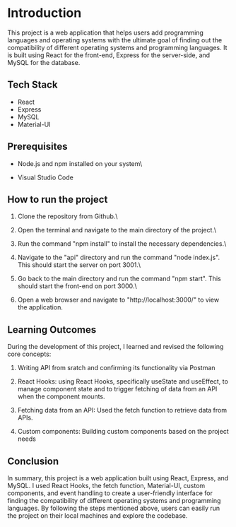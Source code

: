 # Introduction

This project is a web application that helps users add programming languages and operating systems with the ultimate goal of finding out the compatibility of different operating systems and programming languages. It is built using React for the front-end, Express for the server-side, and MySQL for the database.

## Tech Stack

- React
- Express
- MySQL
- Material-UI

## Prerequisites

- Node.js and npm installed on your system\

- Visual Studio Code


## How to run the project

1. Clone the repository from Github.\

2. Open the terminal and navigate to the main directory of the project.\

3. Run the command "npm install" to install the necessary dependencies.\

4. Navigate to the "api" directory and run the command "node index.js". This should start the server on port 3001.\

5. Go back to the main directory and run the command "npm start". This should start the front-end on port 3000.\

6. Open a web browser and navigate to "http://localhost:3000/" to view the application.

## Learning Outcomes

During the development of this project, I learned and revised the following core concepts:

1. Writing API from sratch and confirming its functionality via Postman

2. React Hooks: using React Hooks, specifically useState and useEffect, to manage component state and to trigger fetching of data from an API when the component mounts.

3. Fetching data from an API: Used the fetch function to retrieve data from APIs.

4. Custom components: Building custom components based on the project needs

## Conclusion

In summary, this project is a web application built using React, Express, and MySQL. I used React Hooks, the fetch function, Material-UI, custom components, and event handling to create a user-friendly interface for finding the compatibility of different operating systems and programming languages. By following the steps mentioned above, users can easily run the project on their local machines and explore the codebase.